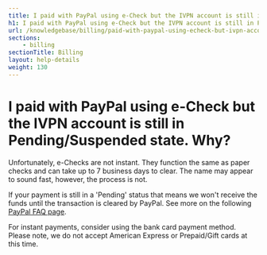 ```yaml
---
title: I paid with PayPal using e-Check but the IVPN account is still in Pending/Suspended state. Why? - IVPN Help
h1: I paid with PayPal using e-Check but the IVPN account is still in Pending/Suspended state. Why?
url: /knowledgebase/billing/paid-with-paypal-using-echeck-but-ivpn-account-is-still-in-pendingorsuspended-state-why/
sections:
    - billing
sectionTitle: Billing
layout: help-details
weight: 130
---
```

# I paid with PayPal using e-Check but the IVPN account is still in Pending/Suspended state. Why?

Unfortunately, e-Checks are not instant. They function the same as paper checks and can take up to 7 business days to clear. The name may appear to sound fast, however, the process is not.

If your payment is still in a 'Pending' status that means we won't receive the funds until the transaction is cleared by PayPal. See more on the following [PayPal FAQ page](https://www.paypal.com/us/smarthelp/article/i-sent-an-echeck,-but-the-payment-is-pending.-why-faq572).

For instant payments, consider using the bank card payment method. Please note, we do not accept American Express or Prepaid/Gift cards at this time.
